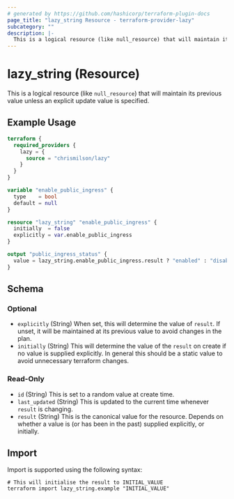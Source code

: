```yaml
---
# generated by https://github.com/hashicorp/terraform-plugin-docs
page_title: "lazy_string Resource - terraform-provider-lazy"
subcategory: ""
description: |-
  This is a logical resource (like null_resource) that will maintain its previous value unless an explicit update value is specified.
---
```


# lazy_string (Resource)

This is a logical resource (like `null_resource`) that will maintain its previous value unless an explicit update value is specified.

## Example Usage

```terraform
terraform {
  required_providers {
    lazy = {
      source = "chrismilson/lazy"
    }
  }
}

variable "enable_public_ingress" {
  type    = bool
  default = null
}

resource "lazy_string" "enable_public_ingress" {
  initially  = false
  explicitly = var.enable_public_ingress
}

output "public_ingress_status" {
  value = lazy_string.enable_public_ingress.result ? "enabled" : "disabled"
}
```

<!-- schema generated by tfplugindocs -->
## Schema

### Optional

- `explicitly` (String) When set, this will determine the value of `result`. If unset, it will be maintained at its previous value to avoid changes in the plan.
- `initially` (String) This will determine the value of the `result` on create if no value is supplied explicitly. In general this should be a static value to avoid unnecessary terraform changes.

### Read-Only

- `id` (String) This is set to a random value at create time.
- `last_updated` (String) This is updated to the current time whenever `result` is changing.
- `result` (String) This is the canonical value for the resource. Depends on whether a value is (or has been in the past) supplied explicitly, or initially.

## Import

Import is supported using the following syntax:

```shell
# This will initialise the result to INITIAL_VALUE
terraform import lazy_string.example "INITIAL_VALUE"
```
